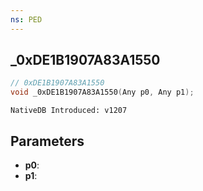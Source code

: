 ```yaml
---
ns: PED
---
```

## _0xDE1B1907A83A1550

```c
// 0xDE1B1907A83A1550
void _0xDE1B1907A83A1550(Any p0, Any p1);
```

```
NativeDB Introduced: v1207
```

## Parameters
* **p0**:
* **p1**:
